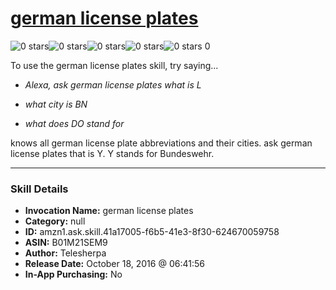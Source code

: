 # [german license plates](http://alexa.amazon.com/#skills/amzn1.ask.skill.41a17005-f6b5-41e3-8f30-624670059758)
![0 stars](../../images/ic_star_border_black_18dp_1x.png)![0 stars](../../images/ic_star_border_black_18dp_1x.png)![0 stars](../../images/ic_star_border_black_18dp_1x.png)![0 stars](../../images/ic_star_border_black_18dp_1x.png)![0 stars](../../images/ic_star_border_black_18dp_1x.png) 0

To use the german license plates skill, try saying...

* *Alexa, ask german license plates what is L*

* *what city is BN*

* *what does DO stand for*

knows all german license plate abbreviations and their cities.
ask german license plates that is Y.
Y stands for Bundeswehr.

***

### Skill Details

* **Invocation Name:** german license plates
* **Category:** null
* **ID:** amzn1.ask.skill.41a17005-f6b5-41e3-8f30-624670059758
* **ASIN:** B01M21SEM9
* **Author:** Telesherpa
* **Release Date:** October 18, 2016 @ 06:41:56
* **In-App Purchasing:** No

